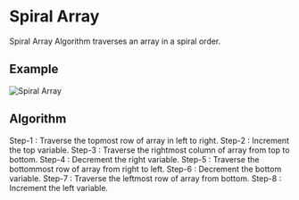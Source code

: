 # Spiral Array

Spiral Array Algorithm traverses an array in a spiral order.

## Example

![Spiral Array](http://1.bp.blogspot.com/-CD9C_7oeI3I/VgwL3AO-IeI/AAAAAAAACBc/EG-WAf-y_7E/s1600/spiral-circular-matrix.jpg)

## Algorithm

Step-1 : Traverse the topmost row of array in left to right.
Step-2 : Increment the top variable.
Step-3 : Traverse the rightmost column of array from top to bottom.
Step-4 : Decrement the right variable.
Step-5 : Traverse the bottommost row of array from right to left.
Step-6 : Decrement the bottom variable.
Step-7 : Traverse the leftmost row of array from bottom.
Step-8 : Increment the left variable.


